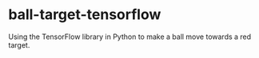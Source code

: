 # ball-target-tensorflow
Using the TensorFlow library in Python to make a ball move towards a red target.

